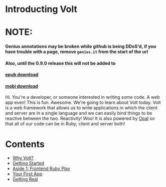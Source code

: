 # Introducting Volt

# NOTE:
#### Genius annotations may be broken while github is being DDoS'd, if you have trouble with a page, remove `genius.it` from the start of the url

#### Also, until the 0.9.0 release this will not be added to

#### [epub download](https://drive.google.com/file/d/0B-VHRPJNj6uKekZlaE1qQlg1d0U/view?usp=sharing)
#### [mobi download](https://drive.google.com/file/d/0B-VHRPJNj6uKQ1VtbnN4cTFaclk/view?usp=sharing)

Hi. You're a developer, or someone interested in writing some code. A web app even! This is fun. Awesome.
We're going to learn about Volt today. Volt is a web framework that allows us to write applications in which
the client and server are in a single language and we can easily bind things to be reactive between the two. Reactivity! Woo! It is also powered by [Opal](link) so that all of our code can be in Ruby, client and server both!

# Contents
- [Why Volt?](https://genius.com/https://github.com/rhgraysonii/volt_tutorial/blob/master/part_1.md)
- [Getting Started](https://genius.com/github.com/rhgraysonii/volt_tutorial/blob/master/part_2.md)
- [Aside 1: Frontend Ruby Play](https://genius.com/github.com/rhgraysonii/volt_tutorial/blob/master/aside_1.md)
- [Your First App](https://genius.com/github.com/rhgraysonii/volt_tutorial/blob/master/part_3.md)
- [Getting Real](https://genius.com/github.com/rhgraysonii/volt_tutorial/blob/master/part_4.md)
